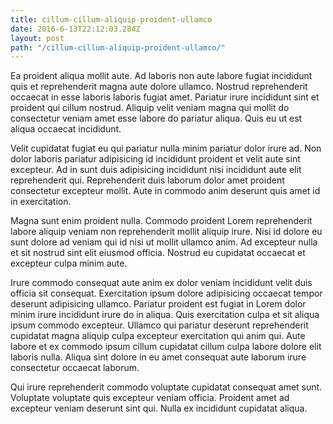 ```yaml
---
title: cillum-cillum-aliquip-proident-ullamco
date: 2016-6-13T22:12:03.284Z
layout: post
path: "/cillum-cillum-aliquip-proident-ullamco/"
---
```


Ea proident aliqua mollit aute. Ad laboris non aute labore fugiat incididunt quis et reprehenderit magna aute dolore ullamco. Nostrud reprehenderit occaecat in esse laboris laboris fugiat amet. Pariatur irure incididunt sint et proident qui cillum nostrud. Aliquip velit veniam magna qui mollit do consectetur veniam amet esse labore do pariatur aliqua. Quis eu ut est aliqua occaecat incididunt.

Velit cupidatat fugiat eu qui pariatur nulla minim pariatur dolor irure ad. Non dolor laboris pariatur adipisicing id incididunt proident et velit aute sint excepteur. Ad in sunt duis adipisicing incididunt nisi incididunt aute elit reprehenderit qui. Reprehenderit duis laborum dolor amet proident consectetur excepteur mollit. Aute in commodo anim deserunt quis amet id in exercitation.

Magna sunt enim proident nulla. Commodo proident Lorem reprehenderit labore aliquip veniam non reprehenderit mollit aliquip irure. Nisi id dolore eu sunt dolore ad veniam qui id nisi ut mollit ullamco anim. Ad excepteur nulla et sit nostrud sint elit eiusmod officia. Nostrud eu cupidatat occaecat et excepteur culpa minim aute.

Irure commodo consequat aute anim ex dolor veniam incididunt velit duis officia sit consequat. Exercitation ipsum dolore adipisicing occaecat tempor deserunt adipisicing ullamco. Pariatur proident est fugiat in Lorem dolor minim irure incididunt irure do in aliqua. Quis exercitation culpa et sit aliqua ipsum commodo excepteur. Ullamco qui pariatur deserunt reprehenderit cupidatat magna aliquip culpa excepteur exercitation qui anim qui. Aute labore et ex commodo ipsum cillum cupidatat cillum culpa labore dolore elit laboris nulla. Aliqua sint dolore in eu amet consequat aute laborum irure consectetur occaecat laborum.

Qui irure reprehenderit commodo voluptate cupidatat consequat amet sunt. Voluptate voluptate quis excepteur veniam officia. Proident amet ad excepteur veniam deserunt sint qui. Nulla ex incididunt cupidatat aliqua.
